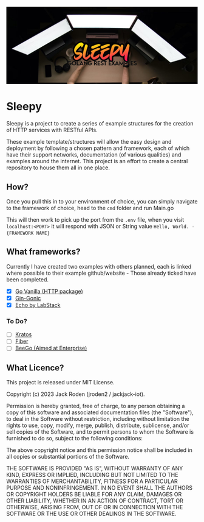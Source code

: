 ![enter image description here](1695680188215.jpeg)
# Sleepy
Sleepy is a project to create a series of example structures for the creation of HTTP services with RESTful APIs.

These example template/structures will allow the easy design and deployment by following a chosen pattern and framework, each of which have their support networks, documentation (of various qualities) and examples around the internet. This project is an effort to create a central repository to house them all in one place.

## How?
Once you pull this in to your environment of choice, you can simply navigate to the framework of choice, head to the `cmd` folder and run Main.go

This will then work to pick up the port from the `.env` file, when you visit `localhost:<PORT>` it will respond with JSON or String value `Hello, World. - {FRAMEWORK NAME}`

## What frameworks?
Currently I have created two examples with others planned, each is linked where possible to their example github/website - Those already ticked have been completed.
 - [x] [Go Vanilla (HTTP package)](https://cs.opensource.google/go/go)
 - [x] [Gin-Gonic](https://github.com/gin-gonic/gin)
 - [x] [Echo by LabStack](https://github.com/labstack/echo)

### To Do?
 - [ ] [Kratos](https://github.com/go-kratos/kratos)
 - [ ] [Fiber](https://github.com/gofiber/fiber)
 - [ ] [BeeGo (Aimed at Enterprise)](https://github.com/beego/beego)

## What Licence?
This project is released under MIT License.

Copyright (c) 2023 Jack Roden (jroden2 / jackjack-iot).

Permission is hereby granted, free of charge, to any person obtaining a copy
of this software and associated documentation files (the "Software"), to deal
in the Software without restriction, including without limitation the rights
to use, copy, modify, merge, publish, distribute, sublicense, and/or sell
copies of the Software, and to permit persons to whom the Software is
furnished to do so, subject to the following conditions:

The above copyright notice and this permission notice shall be included in all
copies or substantial portions of the Software.

THE SOFTWARE IS PROVIDED "AS IS", WITHOUT WARRANTY OF ANY KIND, EXPRESS OR
IMPLIED, INCLUDING BUT NOT LIMITED TO THE WARRANTIES OF MERCHANTABILITY,
FITNESS FOR A PARTICULAR PURPOSE AND NONINFRINGEMENT. IN NO EVENT SHALL THE
AUTHORS OR COPYRIGHT HOLDERS BE LIABLE FOR ANY CLAIM, DAMAGES OR OTHER
LIABILITY, WHETHER IN AN ACTION OF CONTRACT, TORT OR OTHERWISE, ARISING FROM,
OUT OF OR IN CONNECTION WITH THE SOFTWARE OR THE USE OR OTHER DEALINGS IN THE SOFTWARE.
